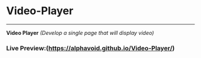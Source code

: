 # Video-Player
--------------------------------------
**Video Player** _(Develop a single page that will display video)_

### Live Preview:(https://alphavoid.github.io/Video-Player/)
